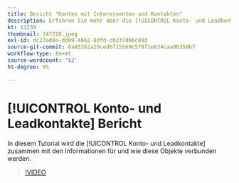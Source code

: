```yaml
---
title: Bericht "Konten mit Interessenten und Kontakten"
description: Erfahren Sie mehr über die [!UICONTROL Konto- und Leadkontakte] zusammen mit den Informationen für und wie diese Objekte verbunden werden.
kt: 11239
thumbnail: 347220.jpeg
exl-id: dc27ad9a-dd09-4662-8dfd-cb237d66c893
source-git-commit: 0a45382a29ced6f15569c578f1e634caa0b359b7
workflow-type: tm+mt
source-wordcount: '52'
ht-degree: 0%

---
```


# [!UICONTROL Konto- und Leadkontakte] Bericht

In diesem Tutorial wird die [!UICONTROL Konto- und Leadkontakte] zusammen mit den Informationen für und wie diese Objekte verbunden werden.

>[!VIDEO](https://video.tv.adobe.com/v/347220/?quality=12&learn=on)
